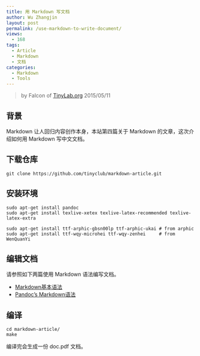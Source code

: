 ```yaml
---
title: 用 Markdown 写文档
author: Wu Zhangjin
layout: post
permalink: /use-markdown-to-write-document/
views:
  - 168
tags:
  - Article
  - Markdown
  - 文档
categories:
  - Markdown
  - Tools
---
```


> by Falcon of [TinyLab.org][1]
> 2015/05/11


## 背景

Markdown 让人回归内容创作本身，本站第四篇关于 Markdown 的文章，这次介绍如何用 Markdown 写中文文档。

## 下载仓库

    git clone https://github.com/tinyclub/markdown-article.git


## 安装环境

    sudo apt-get install pandoc
    sudo apt-get install texlive-xetex texlive-latex-recommended texlive-latex-extra

    sudo apt-get install ttf-arphic-gbsn00lp ttf-arphic-ukai # from arphic
    sudo apt-get install ttf-wqy-microhei ttf-wqy-zenhei     # from WenQuanYi


## 编辑文档

请参照如下两篇使用 Markdown 语法编写文档。

  * [Markdown基本语法][2]
  * [Pandoc&#8217;s Markdown语法][3]

## 编译

    cd markdown-article/
    make


编译完会生成一份 doc.pdf 文档。





 [1]: http://tinylab.org
 [2]: http://wowubuntu.com/markdown/
 [3]: http://johnmacfarlane.net/pandoc/demo/example9/pandocs-markdown.html
